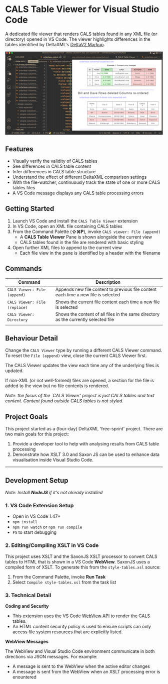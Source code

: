 # CALS Table Viewer for Visual Studio Code #

A dedicated file viewer that renders CALS tables found in any XML file (or directory) opened in VS Code. 
The viewer highlights differences in the tables identified by DeltaXML's [DeltaV2 Markup](https://docs.deltaxml.com/support-and-documentation/2022-03-08/(2022-03-08)-Two-and-Three-Document-DeltaV2-Format.2887811091.html).

![Screenshot](resources/images/viewer-main.png)


## Features
- Visually verify the validity of CALS tables
- See differences in CALS table content
- Infer differences in CALS table structure
- Understand the effect of different DeltaXML comparison settings
- With the file-watcher, continuously track the state of one or more CALS tables files
- A VS Code message displays any CALS table processing errors

## Getting Started
1. Launch VS Code and install the `CALS Table Viewer` extension
2. In VS Code, open an XML file containing CALS tables
3. From the Command Palette (**⇧⌘P**), invoke `CALS viewer: File (append)`
	- A **CALS Table Viewer** Pane is shown alongside the current view
	- CALS tables found in the file are rendered with basic styling
4. Open further XML files to append to the current view
	- Each file view in the pane is identified by a header with the filename

## Commands

| Command  | Description |
| ------- | ------- |
| `CALS Viewer: File (append)` | Appends new file content to previous file content each time a new file is selected |
| `CALS Viewer: File (replace)` | Shows the current file content each time a new file is selected |
| `CALS Viewer: Directory` | Shows the content of all files in the same directory as the currently selected file |
|||

## Behaviour Detail

Change the `CALS Viewer` type by running a different CALS Viewer command. To reset the `File (append)` view, close the current CALS Viewer first.

The CALS Viewer updates the view each time any of the underlying files is updated.

If non-XML (or not well-formed) files are opened, a section for the file is added to the view but no file contents is rendered.

*Note: the focus of the `CALS Viewer' project is just CALS tables and text content. Content found outside CALS tables is not styled.*

## Project Goals

This project started as a (four-day) DeltaXML 'free-sprint' project. There are two main goals for this project:

1. Provide a developer tool to help with analysing results from CALS table processing
2. Demonstrate how XSLT 3.0 and Saxon JS can be used to enhance data visualisation inside Visual Studio Code.

---
## Development Setup

*Note: Install **NodeJS** if it's not already installed*

### 1. VS Code Extension Setup

- Open in VS Code 1.47+
- `npm install`
- `npm run watch` or `npm run compile`
- `F5` to start debugging

### 2. Editing/Compiling XSLT in VS Code

This project uses XSLT and the SaxonJS XSLT processor to convert CALS tables to HTML that is shown in a VS Code **WebView**.
SaxonJS uses a compiled form of XSLT. To generate this from the `style-tables.xsl` source:

1. From the Command Palette, invoke **Run Task**
2. Select `Compile style-tables.xsl` from the task list

### 3. Technical Detail

**Coding and Security**

- This extension uses the VS Code [WebView API](https://code.visualstudio.com/api/extension-guides/webview) to render the CALS tables.
- An HTML content security policy is used to ensure scripts can only access file system resources that are explicitly listed. 

**WebView Messages**

The WebView and Visual Studio Code environment communicate in both directions via JSON messages. For example:

- A message is sent to the WebView when the active editor changes
- A message is sent from the WebView when an XSLT processing error is enountered
